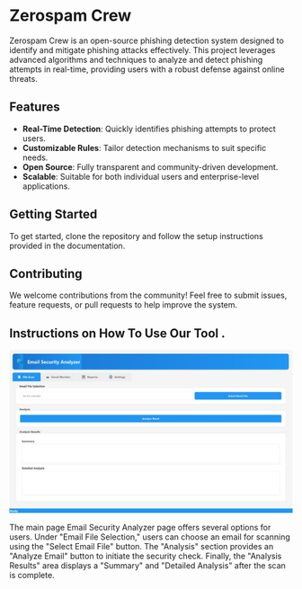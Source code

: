 # Zerospam Crew

Zerospam Crew is an open-source phishing detection system designed to identify and mitigate phishing attacks effectively. This project leverages advanced algorithms and techniques to analyze and detect phishing attempts in real-time, providing users with a robust defense against online threats.

## Features
- **Real-Time Detection**: Quickly identifies phishing attempts to protect users.
- **Customizable Rules**: Tailor detection mechanisms to suit specific needs.
- **Open Source**: Fully transparent and community-driven development.
- **Scalable**: Suitable for both individual users and enterprise-level applications.

## Getting Started
To get started, clone the repository and follow the setup instructions provided in the documentation.

## Contributing
We welcome contributions from the community! Feel free to submit issues, feature requests, or pull requests to help improve the system.

## Instructions on How To Use Our Tool .
 ![image alt](https://github.com/jhagansharma/inbox-shield/blob/fe1fce706f7ee597e5daa61cbc237f1eda2e65e1/base.jpg)

The main page Email Security Analyzer page offers several options for users. Under "Email File Selection," users can choose an email for scanning using the "Select Email File" button. The "Analysis" section provides an "Analyze Email" button to initiate the security check. Finally, the "Analysis Results" area displays a "Summary" and "Detailed Analysis" after the scan is complete.
